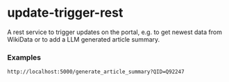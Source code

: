# update-trigger-rest
A rest service to trigger updates on the portal, e.g. to get newest data from WikiData or to add a LLM generated article summary.

### Examples

```shell
http://localhost:5000/generate_article_summary?QID=Q92247
```

